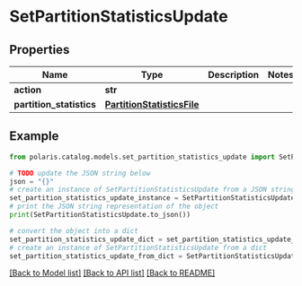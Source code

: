 <!--

 Licensed to the Apache Software Foundation (ASF) under one
 or more contributor license agreements.  See the NOTICE file
 distributed with this work for additional information
 regarding copyright ownership.  The ASF licenses this file
 to you under the Apache License, Version 2.0 (the
 "License"); you may not use this file except in compliance
 with the License.  You may obtain a copy of the License at

   http://www.apache.org/licenses/LICENSE-2.0

 Unless required by applicable law or agreed to in writing,
 software distributed under the License is distributed on an
 "AS IS" BASIS, WITHOUT WARRANTIES OR CONDITIONS OF ANY
 KIND, either express or implied.  See the License for the
 specific language governing permissions and limitations
 under the License.

-->
# SetPartitionStatisticsUpdate

## Properties

Name | Type | Description | Notes
------------ | ------------- | ------------- | -------------
**action** | **str** |  | 
**partition_statistics** | [**PartitionStatisticsFile**](PartitionStatisticsFile.md) |  | 

## Example

```python
from polaris.catalog.models.set_partition_statistics_update import SetPartitionStatisticsUpdate

# TODO update the JSON string below
json = "{}"
# create an instance of SetPartitionStatisticsUpdate from a JSON string
set_partition_statistics_update_instance = SetPartitionStatisticsUpdate.from_json(json)
# print the JSON string representation of the object
print(SetPartitionStatisticsUpdate.to_json())

# convert the object into a dict
set_partition_statistics_update_dict = set_partition_statistics_update_instance.to_dict()
# create an instance of SetPartitionStatisticsUpdate from a dict
set_partition_statistics_update_from_dict = SetPartitionStatisticsUpdate.from_dict(set_partition_statistics_update_dict)
```
[[Back to Model list]](../README.md#documentation-for-models) [[Back to API list]](../README.md#documentation-for-api-endpoints) [[Back to README]](../README.md)


